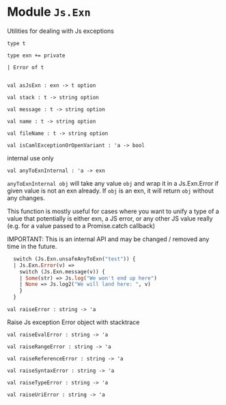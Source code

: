
# Module `Js.Exn`

Utilities for dealing with Js exceptions

```
type t
```
```
type exn += private 
```
```
| Error of t
```
```

```
```
val asJsExn : exn -> t option
```
```
val stack : t -> string option
```
```
val message : t -> string option
```
```
val name : t -> string option
```
```
val fileName : t -> string option
```
```
val isCamlExceptionOrOpenVariant : 'a -> bool
```
internal use only

```
val anyToExnInternal : 'a -> exn
```
`anyToExnInternal obj` will take any value `obj` and wrap it in a Js.Exn.Error if given value is not an exn already. If `obj` is an exn, it will return `obj` without any changes.

This function is mostly useful for cases where you want to unify a type of a value that potentially is either exn, a JS error, or any other JS value really (e.g. for a value passed to a Promise.catch callback)

IMPORTANT: This is an internal API and may be changed / removed any time in the future.

```ocaml
  switch (Js.Exn.unsafeAnyToExn("test")) {
  | Js.Exn.Error(v) =>
    switch (Js.Exn.message(v)) {
    | Some(str) => Js.log("We won't end up here")
    | None => Js.log2("We will land here: ", v)
    }
  }
```
```
val raiseError : string -> 'a
```
Raise Js exception Error object with stacktrace

```
val raiseEvalError : string -> 'a
```
```
val raiseRangeError : string -> 'a
```
```
val raiseReferenceError : string -> 'a
```
```
val raiseSyntaxError : string -> 'a
```
```
val raiseTypeError : string -> 'a
```
```
val raiseUriError : string -> 'a
```
